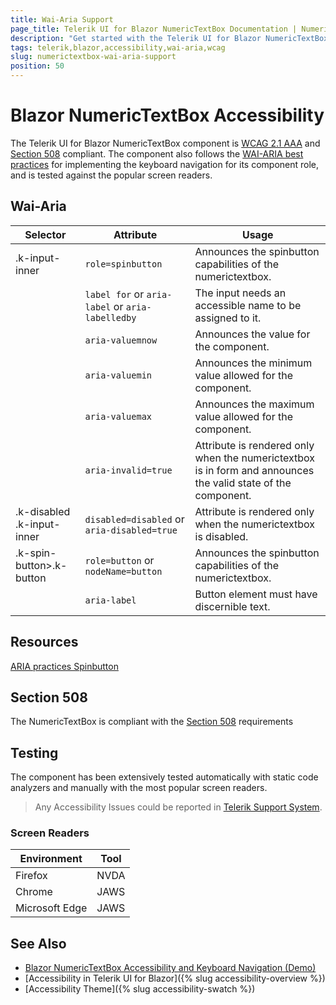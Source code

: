 ```yaml
---
title: Wai-Aria Support
page_title: Telerik UI for Blazor NumericTextBox Documentation | NumericTextBox  Accessibility
description: "Get started with the Telerik UI for Blazor NumericTextBox and learn about its accessibility support for WAI-ARIA, Section 508, and WCAG 2.1."
tags: telerik,blazor,accessibility,wai-aria,wcag
slug: numerictextbox-wai-aria-support 
position: 50 
---
```


# Blazor NumericTextBox Accessibility



The Telerik UI for Blazor NumericTextBox component is [WCAG 2.1 AAA](https://www.w3.org/TR/WCAG21/) and [Section 508](http://www.section508.gov/) compliant. The component also follows the [WAI-ARIA best practices](https://www.w3.org/WAI/ARIA/apg/) for implementing the keyboard navigation for its component role, and is tested against the popular screen readers.

## Wai-Aria

| Selector | Attribute | Usage |
| -------- | --------- | ----- |
| .k-input-inner | `role=spinbutton` | Announces the spinbutton capabilities of the numerictextbox. |
|  | `label for` or `aria-label` or `aria-labelledby` | The input needs an accessible name to be assigned to it. |
|  | `aria-valuemnow` | Announces the value for the component. |
|  | `aria-valuemin` | Announces the minimum value allowed for the component. |
|  | `aria-valuemax` | Announces the maximum value allowed for the component. |
|  | `aria-invalid=true` | Attribute is rendered only when the numerictextbox is in form and announces the valid state of the component. |
| .k-disabled .k-input-inner | `disabled=disabled` or `aria-disabled=true` | Attribute is rendered only when the numerictextbox is disabled. |
| .k-spin-button>.k-button | `role=button` or `nodeName=button` | Announces the spinbutton capabilities of the numerictextbox. |
|  | `aria-label` | Button element must have discernible text. |

## Resources

[ARIA practices Spinbutton](https://www.w3.org/WAI/ARIA/apg/patterns/spinbutton/)

## Section 508


The NumericTextBox is compliant with the [Section 508](http://www.section508.gov/) requirements

## Testing


The component has been extensively tested automatically with static code analyzers and manually with the most popular screen readers.

> Any Accessibility Issues could be reported in [Telerik Support System](https://www.telerik.com/account/support-center).

### Screen Readers

| Environment | Tool |
| ----------- | ---- |
| Firefox | NVDA |
| Chrome | JAWS |
| Microsoft Edge | JAWS |



## See Also

* [Blazor NumericTextBox Accessibility and Keyboard Navigation (Demo)](https://demos.telerik.com/blazor-ui/numerictextbox/keyboard-navigation)
* [Accessibility in Telerik UI for Blazor]({% slug accessibility-overview %})
* [Accessibility Theme]({% slug accessibility-swatch %})